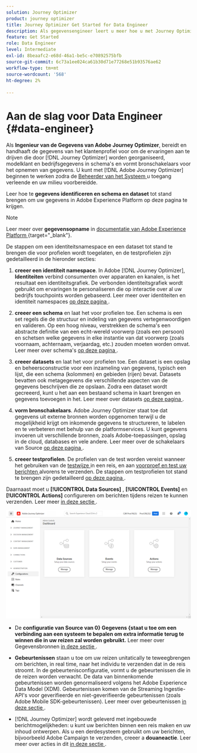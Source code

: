 ```yaml
---
solution: Journey Optimizer
product: journey optimizer
title: Journey Optimizer Get Started for Data Engineer
description: Als gegevensengineer leert u meer hoe u met Journey Optimizer kunt werken
feature: Get Started
role: Data Engineer
level: Intermediate
exl-id: 8beaafc2-e68d-46a1-be5c-e70892575bfb
source-git-commit: 6c73a1ee024ca61b30d71e77268e51b93576ae62
workflow-type: tm+mt
source-wordcount: '568'
ht-degree: 2%

---
```


# Aan de slag voor Data Engineer {#data-engineer}

Als **Ingenieur van de Gegevens van Adobe Journey Optimizer**, bereidt en handhaaft de gegevens van het klantenprofiel voor om de ervaringen aan te drijven die door [!DNL Journey Optimizer] worden georganiseerd, modelklant en bedrijfsgegevens in schema&#39;s en vormt bronschakelaars voor het opnemen van gegevens. U kunt met [!DNL Adobe Journey Optimizer] beginnen te werken zodra de [ Beheerder van het Systeem ](administrator.md) u toegang verleende en uw milieu voorbereidde.


Leer hoe te **gegevens identificeren en schema en dataset** tot stand brengen om uw gegevens in Adobe Experience Platform op deze pagina te krijgen.

>[!NOTE]
>
>Leer meer over **gegevensopname** in [ documentatie van Adobe Experience Platform ](https://experienceleague.adobe.com/docs/experience-platform/ingestion/home.html){target="_blank"}.

De stappen om een identiteitsnamespace en een dataset tot stand te brengen die voor profielen wordt toegelaten, en de testprofielen zijn gedetailleerd in de hieronder secties:

1. **creeer een identiteit namespace**. In Adobe [!DNL Journey Optimizer], **Identiteiten** verbind consumenten over apparaten en kanalen, is het resultaat een identiteitsgrafiek. De verbonden identiteitsgrafiek wordt gebruikt om ervaringen te personaliseren die op interactie over al uw bedrijfs touchpoints worden gebaseerd.  Leer meer over identiteiten en identiteit namespaces [ op deze pagina ](../../audience/get-started-identity.md).

1. **creeer een schema** en laat het voor profielen toe. Een schema is een set regels die de structuur en indeling van gegevens vertegenwoordigen en valideren. Op een hoog niveau, verstrekken de schema&#39;s een abstracte definitie van een echt-wereld voorwerp (zoals een persoon) en schetsen welke gegevens in elke instantie van dat voorwerp (zoals voornaam, achternaam, verjaardag, etc.) zouden moeten worden omvat.  Leer meer over schema&#39;s [ op deze pagina ](../../data/get-started-schemas.md).

1. **creeer datasets** en laat het voor profielen toe. Een dataset is een opslag en beheersconstructie voor een inzameling van gegevens, typisch een lijst, die een schema (kolommen) en gebieden (rijen) bevat. Datasets bevatten ook metagegevens die verschillende aspecten van de gegevens beschrijven die ze opslaan. Zodra een dataset wordt gecreeerd, kunt u het aan een bestaand schema in kaart brengen en gegevens toevoegen in het. Leer meer over datasets [ op deze pagina ](../../data/get-started-datasets.md).

1. **vorm bronschakelaars**. Adobe Journey Optimizer staat toe dat gegevens uit externe bronnen worden opgenomen terwijl u de mogelijkheid krijgt om inkomende gegevens te structureren, te labelen en te verbeteren met behulp van de platformservices. U kunt gegevens invoeren uit verschillende bronnen, zoals Adobe-toepassingen, opslag in de cloud, databases en vele andere. Leer meer over de schakelaars van Source [ op deze pagina ](../get-started-sources.md).

1. **creeer testprofielen**. De profielen van de test worden vereist wanneer het gebruiken van de [ testwijze ](../../building-journeys/testing-the-journey.md) in een reis, en aan [ voorproef en test uw berichten ](../../content-management/preview-test.md) alvorens te verzenden. De stappen om testprofielen tot stand te brengen zijn gedetailleerd [ op deze pagina ](../../audience/creating-test-profiles.md).


Daarnaast moet u **[!UICONTROL Data Sources]** , **[!UICONTROL Events]** en **[!UICONTROL Actions]** configureren om berichten tijdens reizen te kunnen verzenden. Leer meer [ in deze sectie ](../../configuration/about-data-sources-events-actions.md).

![](../assets/admin-menu.png)

* De **configuratie van Source van 0} Gegevens {staat u toe om een verbinding aan een systeem te bepalen om extra informatie terug te winnen die in uw reizen zal worden gebruikt.** Leer meer over Gegevensbronnen [ in deze sectie ](../../datasource/about-data-sources.md).

* **Gebeurtenissen** staan u toe om uw reizen unitatically te teweegbrengen om berichten, in real time, naar het individu te verzenden dat in de reis stroomt. In de gebeurtenisconfiguratie, vormt u de gebeurtenissen die in de reizen worden verwacht. De data van binnenkomende gebeurtenissen worden genormaliseerd volgens het Adobe Experience Data Model (XDM). Gebeurtenissen komen van de Streaming Ingestie-API&#39;s voor geverifieerde en niet-geverifieerde gebeurtenissen (zoals Adobe Mobile SDK-gebeurtenissen). Leer meer over gebeurtenissen [ in deze sectie ](../../event/about-events.md).

* [!DNL Journey Optimizer] wordt geleverd met ingebouwde berichtmogelijkheden: u kunt uw berichten binnen een reis maken en uw inhoud ontwerpen. Als u een derdesysteem gebruikt om uw berichten, bijvoorbeeld Adobe Campaign te verzenden, creeer a **douaneactie**. Leer meer over acties in dit [ in deze sectie ](../../action/action.md).
